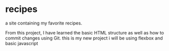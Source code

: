 # recipes
a site containing my favorite recipes.

From this project, I have learned the basic HTML structure as well as how to commit changes using Git.
this is my new project i will be using flexbox and basic javascript
